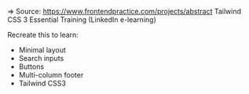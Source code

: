 => Source: 
  https://www.frontendpractice.com/projects/abstract
  Tailwind CSS 3 Essential Training (LinkedIn e-learning)

Recreate this to learn:
- Minimal layout
- Search inputs
- Buttons
- Multi-column footer
- Tailwind CSS3

